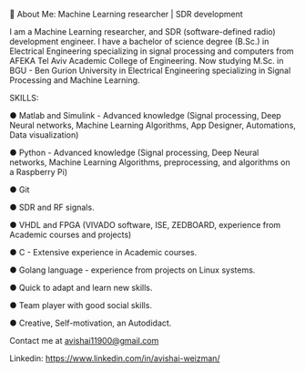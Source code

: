 💫 About Me:
Machine Learning researcher | SDR development

I am a Machine Learning researcher, and SDR (software-defined radio) development engineer. I have a bachelor of science degree (B.Sc.) in Electrical Engineering specializing in signal processing and computers from AFEKA Tel Aviv Academic College of Engineering. Now studying M.Sc. in BGU - Ben Gurion University in Electrical Engineering specializing in Signal Processing and Machine Learning.

SKILLS:

● Matlab and Simulink - Advanced knowledge (Signal processing, Deep Neural networks, Machine Learning Algorithms, App Designer, Automations, Data visualization)

● Python - Advanced knowledge (Signal processing, Deep Neural networks, Machine Learning Algorithms, preprocessing, and algorithms on a Raspberry Pi)

● Git

● SDR and RF signals.

● VHDL and FPGA (VIVADO software, ISE, ZEDBOARD, experience from Academic courses and projects)

● C - Extensive experience in Academic courses.

● Golang language - experience from projects on Linux systems.

● Quick to adapt and learn new skills.

● Team player with good social skills.

● Creative, Self-motivation, an Autodidact.

Contact me at avishai11900@gmail.com

Linkedin: https://www.linkedin.com/in/avishai-weizman/
